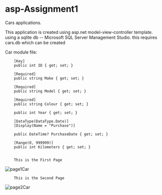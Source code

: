 # asp-Assignment1
Cars applications.

This application is created using asp.net model-view-controller template. using a sqlite db -- Microsoft SQL Server Management Studio.
this requires cars.db which can be created 

Car module file:
          
        [Key]
        public int ID { get; set; }

        [Required]
        public string Make { get; set; }

        [Required]
        public string Model { get; set; }

        [Required]
        public string Colour { get; set; }

        public int Year { get; set; }

        [DataType(DataType.Date)]
        [Display(Name = "Purchase")]

        public DateTime? PurchaseDate { get; set; }

        [Range(0, 999999)]
        public int Kilometers { get; set; }
        
        
        This is the First Page
        
   ![page1Car](https://user-images.githubusercontent.com/48361671/135168838-77c27e5c-c2d5-49e1-8a5a-823974531344.png)
   
        This is the Second Page
   ![page2Car](https://user-images.githubusercontent.com/48361671/135169024-cdaefd08-4a4b-4f13-93f3-af946fd79f21.png)



        
       

        
        
        
        
        
        
        
        
